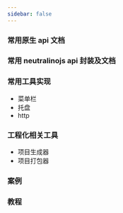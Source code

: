 ```yaml
---
sidebar: false
---
```


### 常用原生 api 文档

### 常用 neutralinojs api 封装及文档

### 常用工具实现

- 菜单栏
- 托盘
- http

### 工程化相关工具

- 项目生成器
- 项目打包器


### 案例


### 教程
